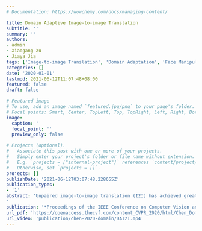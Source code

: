```yaml
---
# Documentation: https://wowchemy.com/docs/managing-content/

title: Domain Adaptive Image-to-image Translation
subtitle: ''
summary: ''
authors:
- admin
- Xiaogang Xu
- Jiaya Jia
tags: ['Image-to-image Translation', 'Domain Adaptation', 'Face Manipulation', 'Generative Adversarial Networks']
categories: []
date: '2020-01-01'
lastmod: 2021-06-12T11:07:48+08:00
featured: false
draft: false

# Featured image
# To use, add an image named `featured.jpg/png` to your page's folder.
# Focal points: Smart, Center, TopLeft, Top, TopRight, Left, Right, BottomLeft, Bottom, BottomRight.
image:
  caption: ''
  focal_point: ''
  preview_only: false

# Projects (optional).
#   Associate this post with one or more of your projects.
#   Simply enter your project's folder or file name without extension.
#   E.g. `projects = ["internal-project"]` references `content/project/deep-learning/index.md`.
#   Otherwise, set `projects = []`.
projects: []
publishDate: '2021-06-12T03:07:48.228655Z'
publication_types:
- '1'
abstract: 'Unpaired image-to-image translation (I2I) has achieved great success in various applications. However, its generalization capacity is still an open question. In this paper, we show that existing I2I models do not generalize well for samples outside the training domain. The cause is twofold. First, an I2I model may not work well when testing samples are beyond its valid input domain. Second, results could be unreliable if the expected output is far from what the model is trained. To deal with these issues, we propose the Domain Adaptive Image-To-Image translation (DAI2I) framework that adapts an I2I model for out-of-domain samples. Our framework introduces two sub-modules -- one maps testing samples to the valid input domain of the I2I model, and the other transforms the output of I2I model to expected results. Extensive experiments manifest that our framework improves the capacity of existing I2I models, allowing them to handle samples that are distinctively different from their primary targets.
'
publication: '*Proceedings of the IEEE Conference on Computer Vision and Pattern Recognition*'
url_pdf: 'https://openaccess.thecvf.com/content_CVPR_2020/html/Chen_Domain_Adaptive_Image-to-Image_Translation_CVPR_2020_paper.html'
url_video: 'publication/chen-2020-domain/DAI2I.mp4'
---
```

